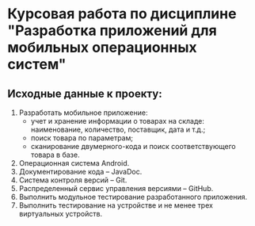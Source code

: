 # Курсовая работа по дисциплине "Разработка приложений для мобильных операционных систем"

##  Исходные данные к проекту:
1) Разработать мобильное приложение:
    * учет и хранение информации о товарах на складе: наименование, количество, поставщик, дата и т.д.;
    * поиск товара по параметрам;
    * сканирование двумерного-кода и поиск соответствующего товара в базе.
2) Операционная система Android.
3) Документирование кода – JavaDoc.
4) Система контроля версий – Git.
5) Распределенный сервис управления версиями – GitHub.
6) Выполнить модульное тестирование разработанного приложения.
7) Выполнить тестирование на устройстве и не менее трех виртуальных устройств.